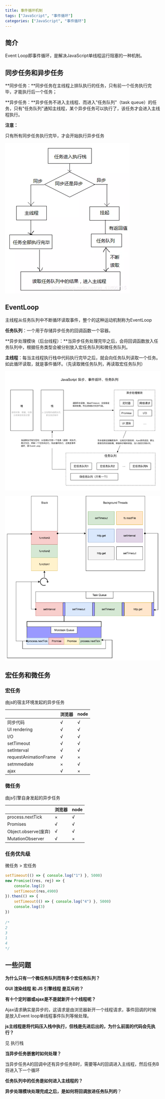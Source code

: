 ```yaml
---
title: 事件循环机制
tags: ["JavaScript", "事件循环"]
categories: ["JavaScript", "事件循环"]
---
```


## 简介

Event Loop即事件循环，是解决JavaScript单线程运行阻塞的一种机制。

 ## 同步任务和异步任务

**同步任务：**同步任务在主线程上排队执行的任务，只有前一个任务执行完毕，才能执行后一个任务；

**异步任务：**异步任务不进入主线程、而进入"任务队列"（task queue）的任务，只有"任务队列"通知主线程，某个异步任务可以执行了，该任务才会进入主线程执行。 

<!--more-->

**注意：**

只有所有同步任务执行完毕，才会开始执行异步任务

![](../images/15586502-25e3b2d71281a70b.webp)

## EventLoop

主线程从任务队列中不断循环读取事件，整个的这种运动机制称为EventLoop

**任务队列**：一个用于存储异步任务的回调函数一个容器。

 **异步处理模块（后台线程）：**当异步任务处理完毕之后，会将回调函数放入任务队列中，根据任务类型会被分别放入宏任务队列和微任务队列。

**主线程**：每当主线程执行栈中代码执行完毕之后，就会向任务队列读取一个任务。如此循环读取，就是事件循环。（先读取微任务队列，再读取宏任务队列）



![](../images/15586502-30ee422b0922669e.webp)

![](../images/1271505701-5a659863bb046_articlex.png)

## 宏任务和微任务

### 宏任务

由js的宿主环境发起的异步任务

|                       | 浏览器 | node |
| --------------------- | ------ | ---- |
| 同步代码              | √      | √    |
| UI rendering          | √      | √    |
| I/O                   | √      | √    |
| setTimeout            | √      | √    |
| setInterval           | √      | √    |
| requestAnimationFrame | √      | ×    |
| setmmediate           | ×      | √    |
| ajax                  | √      | ×    |

### 微任务

由js引擎自身发起的异步任务

|                      | 浏览器 | node |
| -------------------- | ------ | ---- |
| process.nextTick     | ×      | √    |
| Promises             | √      | √    |
| Object.observe(废弃) | √      | √    |
| MutationObserver     | √      | ×    |

### 任务优先级

微任务 > 宏任务 

```js
setTimeout(() => { console.log("1") }, 5000)
new Promise((res, rej) => {
    console.log(2)
    setTimeout(res,4900)
}).then(() => {
    setTimeout(() => { console.log("4") }, 5000)
    console.log(3)
})

/*
2
3
1
4
*/
```



## 一些问题

**为什么只有一个微任务队列而有多个宏任务队列？**

**GUI 渲染线程 和 JS 引擎线程  是互斥的？**

**有十个定时器或ajax是不是就新开十个线程呢？**

Ajax请求确实是异步的，这请求是由浏览器新开一个线程请求，事件回调的时候是放入Event loop单线程事件队列等候处理。 

**js主线程是将代码压入栈中执行，但栈是先进后出的，为什么前面的代码会先执行？**

见 执行栈

**当异步任务嵌套时如何处理？**

当异步任务A的回调中还有异步任务B时，需要等A的回调进入主线程，然后任务B将进入下一个循环

**任务队列中的任务是如何进入主线程的？**

**异步处理模块处理完成之后，是如何将回调放进任务队列的**？











